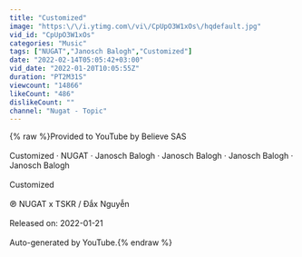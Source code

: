 ```yaml
---
title: "Customized"
image: "https:\/\/i.ytimg.com\/vi\/CpUpO3W1xOs\/hqdefault.jpg"
vid_id: "CpUpO3W1xOs"
categories: "Music"
tags: ["NUGAT","Janosch Balogh","Customized"]
date: "2022-02-14T05:05:42+03:00"
vid_date: "2022-01-20T10:05:55Z"
duration: "PT2M31S"
viewcount: "14866"
likeCount: "486"
dislikeCount: ""
channel: "Nugat - Topic"
---
```

{% raw %}Provided to YouTube by Believe SAS<br /><br />Customized · NUGAT · Janosch Balogh · Janosch Balogh · Janosch Balogh · Janosch Balogh<br /><br />Customized<br /><br />℗ NUGAT x TSKR / Đắx Nguyễn<br /><br />Released on: 2022-01-21<br /><br />Auto-generated by YouTube.{% endraw %}
